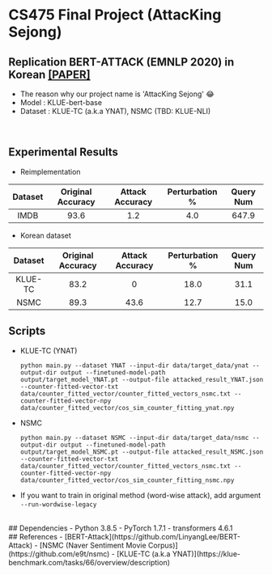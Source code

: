 

# CS475 Final Project (AttacKing Sejong)

## Replication BERT-ATTACK (EMNLP 2020) in Korean [[PAPER]](https://arxiv.org/abs/2004.09984)
- The reason why our project name is 'AttacKing Sejong' 😂 
- Model : KLUE-bert-base
- Dataset : KLUE-TC (a.k.a YNAT), NSMC (TBD: KLUE-NLI)
<br>

## Experimental Results
- Reimplementation

| Dataset | Original Accuracy | Attack Accuracy | Perturbation % | Query Num |
| :---: | :---: | :---: | :---: | :---: |
| IMDB | 93.6 | 1.2 | 4.0 | 647.9 |

- Korean dataset

| Dataset | Original Accuracy | Attack Accuracy | Perturbation % | Query Num |
| :---: | :---: | :---: | :---: | :---: |
| KLUE-TC | 83.2 | 0 | 18.0 | 31.1 |
| NSMC | 89.3 | 43.6 | 12.7 | 15.0 |


## Scripts
- KLUE-TC (YNAT)
    ~~~
    python main.py --dataset YNAT --input-dir data/target_data/ynat --output-dir output --finetuned-model-path output/target_model_YNAT.pt --output-file attacked_result_YNAT.json --counter-fitted-vector-txt data/counter_fitted_vector/counter_fitted_vectors_nsmc.txt --counter-fitted-vector-npy data/counter_fitted_vector/cos_sim_counter_fitting_ynat.npy
    ~~~
- NSMC
    ~~~
    python main.py --dataset NSMC --input-dir data/target_data/nsmc --output-dir output --finetuned-model-path output/target_model_NSMC.pt --output-file attacked_result_NSMC.json --counter-fitted-vector-txt data/counter_fitted_vector/counter_fitted_vectors_nsmc.txt --counter-fitted-vector-npy data/counter_fitted_vector/cos_sim_counter_fitting_nsmc.npy
    ~~~
- If you want to train in original method (word-wise attack), add argument `--run-wordwise-legacy`
<br>
## Dependencies
- Python 3.8.5
- PyTorch 1.7.1
- transformers 4.6.1
<br>
## References
- [BERT-Attack](https://github.com/LinyangLee/BERT-Attack)
- [NSMC (Naver Sentiment Movie Corpus)](https://github.com/e9t/nsmc)
- [KLUE-TC (a.k.a YNAT)](https://klue-benchmark.com/tasks/66/overview/description)
